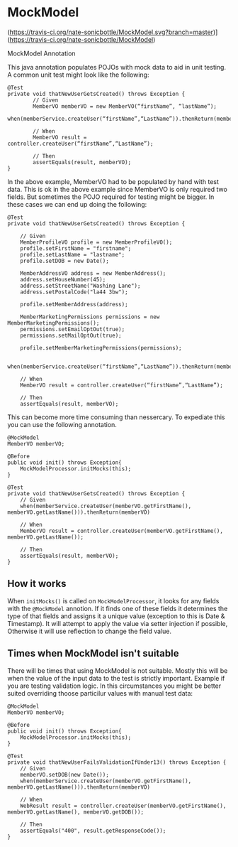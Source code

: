 # MockModel

(https://travis-ci.org/nate-sonicbottle/MockModel.svg?branch=master)](https://travis-ci.org/nate-sonicbottle/MockModel)

MockModel Annotation 

This java annotation populates POJOs with mock data to aid in unit testing. A common unit test might look like the following: 

```
@Test
private void thatNewUserGetsCreated() throws Exception {
		// Given
		MemberVO memberVO = new MemberVO(“firstName”, “lastName”);
		when(memberService.createUser(“firstName”,“LastName”)).thenReturn(memberVO)		
		
		// When
		MemberVO result = controller.createUser(“firstName”,“LastName”);	

		// Then
		assertEquals(result, memberVO);
}
```

In the above example, MemberVO had to be populated by hand with test data. This is ok in the above example since MemberVO is only required two fields. But sometimes the POJO required for testing might be bigger. In these cases we can end up doing the following: 

```
@Test
private void thatNewUserGetsCreated() throws Exception {

	// Given
	MemberProfileVO profile = new MemberProfileVO();
	profile.setFirstName = "firstname";
	profile.setLastName = "lastname";
	profile.setDOB = new Date();

	MemberAddressVO address = new MemberAddress();
	address.setHouseNumber(45);
	address.setStreetName("Washing Lane");
	address.setPostalCode("la44 3bw");

	profile.setMemberAddress(address);

	MemberMarketingPermissions permissions = new MemberMarketingPermissions();
	permissions.setEmailOptOut(true);
	permissions.setMailOptOut(true);

	profile.setMemberMarketingPermissions(permissions);

	when(memberService.createUser(“firstName”,“LastName”)).thenReturn(memberVO)		
		
	// When
	MemberVO result = controller.createUser(“firstName”,“LastName”);	

	// Then
	assertEquals(result, memberVO);	
```

This can become more time consuming than nessercary. To expediate this you can use the following annotation. 

```
@MockModel
MemberVO memberVO;

@Before
public void init() throws Exception{
	MockModelProcessor.initMocks(this);
}

@Test
private void thatNewUserGetsCreated() throws Exception {
	// Given 
	when(memberService.createUser(memberVO.getFirstName(), memberVO.getLastName())).thenReturn(memberVO)		
		
	// When
	MemberVO result = controller.createUser(memberVO.getFirstName(), memberVO.getLastName());	

	// Then
	assertEquals(result, memberVO);	
}
```

## How it works 

When ``initMocks()`` is called on ``MockModelProcessor``, it looks for any fields with the ``@MockModel`` annotion. If it finds one of these fields it determines the type of that fields and assigns it a unique value (exception to this is Date & Timestamp). It will attempt to apply the value via setter injection if possible, Otherwise it will use reflection to change the field value. 

## Times when MockModel isn't suitable 

There will be times that using MockModel is not suitable. Mostly this will be when the value of the input data to the test is strictly important. Example if you are testing validation logic. In this circumstances you might be better suited overriding thoose particilur values with manual test data: 

```
@MockModel
MemberVO memberVO;

@Before
public void init() throws Exception{
	MockModelProcessor.initMocks(this);
}

@Test
private void thatNewUserFailsValidationIfUnder13() throws Exception {
	// Given 
	memberVO.setDOB(new Date());
	when(memberService.createUser(memberVO.getFirstName(), memberVO.getLastName())).thenReturn(memberVO)		
		
	// When
	WebResult result = controller.createUser(memberVO.getFirstName(), memberVO.getLastName(), memberVO.getDOB());	

	// Then
	assertEquals("400", result.getResponseCode());	
}
```





